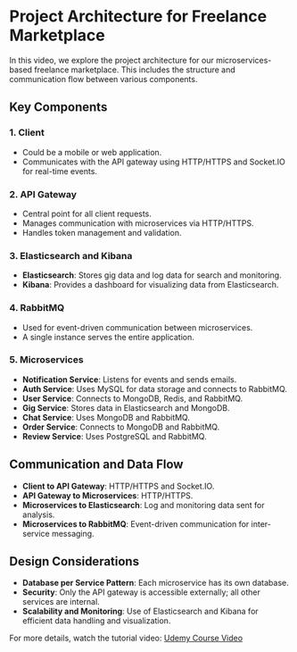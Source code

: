 # Project Architecture for Freelance Marketplace

In this video, we explore the project architecture for our microservices-based freelance marketplace. This includes the structure and communication flow between various components.

## Key Components

### 1. Client
- Could be a mobile or web application.
- Communicates with the API gateway using HTTP/HTTPS and Socket.IO for real-time events.

### 2. API Gateway
- Central point for all client requests.
- Manages communication with microservices via HTTP/HTTPS.
- Handles token management and validation.

### 3. Elasticsearch and Kibana
- **Elasticsearch**: Stores gig data and log data for search and monitoring.
- **Kibana**: Provides a dashboard for visualizing data from Elasticsearch.

### 4. RabbitMQ
- Used for event-driven communication between microservices.
- A single instance serves the entire application.

### 5. Microservices
- **Notification Service**: Listens for events and sends emails.
- **Auth Service**: Uses MySQL for data storage and connects to RabbitMQ.
- **User Service**: Connects to MongoDB, Redis, and RabbitMQ.
- **Gig Service**: Stores data in Elasticsearch and MongoDB.
- **Chat Service**: Uses MongoDB and RabbitMQ.
- **Order Service**: Connects to MongoDB and RabbitMQ.
- **Review Service**: Uses PostgreSQL and RabbitMQ.

## Communication and Data Flow

- **Client to API Gateway**: HTTP/HTTPS and Socket.IO.
- **API Gateway to Microservices**: HTTP/HTTPS.
- **Microservices to Elasticsearch**: Log and monitoring data sent for analysis.
- **Microservices to RabbitMQ**: Event-driven communication for inter-service messaging.

## Design Considerations

- **Database per Service Pattern**: Each microservice has its own database.
- **Security**: Only the API gateway is accessible externally; all other services are internal.
- **Scalability and Monitoring**: Use of Elasticsearch and Kibana for efficient data handling and visualization.

For more details, watch the tutorial video: [Udemy Course Video](https://www.udemy.com/course/microservices-with-nodejs-react-typescript-and-kubernetes/learn/lecture/40860749)

